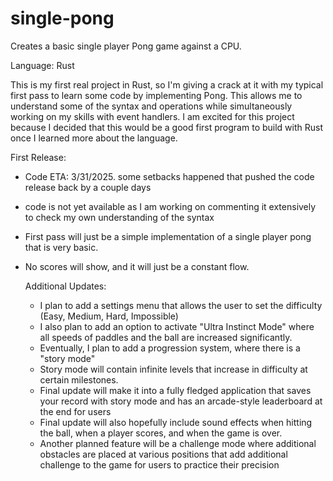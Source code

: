 # single-pong
Creates a basic single player Pong game against a CPU.

Language: Rust

This is my first real project in Rust, so I'm giving a crack at it with my typical first pass to learn some code by implementing Pong. This allows me to understand some of the syntax and operations while simultaneously working on my skills with event handlers. I am excited for this project because I decided that this would be a good first program to build with Rust once I learned more about the language.

First Release:
- Code ETA: 3/31/2025. some setbacks happened that pushed the code release back by a couple days
- code is not yet available as I am working on commenting it extensively to check my own understanding of the syntax
- First pass will just be a simple implementation of a single player pong that is very basic.
- No scores will show, and it will just be a constant flow.

  Additional Updates:
  - I plan to add a settings menu that allows the user to set the difficulty (Easy, Medium, Hard, Impossible)
  - I also plan to add an option to activate "Ultra Instinct Mode" where all speeds of paddles and the ball are increased significantly.
  - Eventually, I plan to add a progression system, where there is a "story mode"
  - Story mode will contain infinite levels that increase in difficulty at certain milestones.
  - Final update will make it into a fully fledged application that saves your record with story mode and has an arcade-style leaderboard at the end for users
  - Final update will also hopefully include sound effects when hitting the ball, when a player scores, and when the game is over.
  - Another planned feature will be a challenge mode where additional obstacles are placed at various positions that add additional challenge to the game for users to practice their precision
